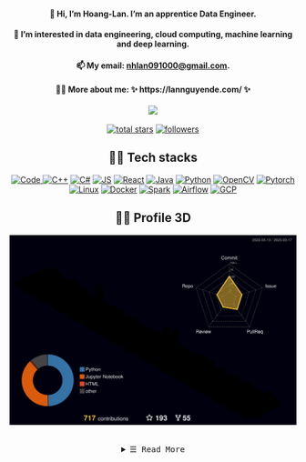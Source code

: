 
<!--
**lannguyen0910/lannguyen0910** is a ✨ _special_ ✨ repository because its `README.md` (this file) appears on your GitHub profile.

Here are some ideas to get you started:

- 🔭 I’m currently working on ...
- 🌱 I’m currently learning ...
- 👯 I’m looking to collaborate on ...
- 🤔 I’m looking for help with ...
- 💬 Ask me about ...
- 📫 How to reach me: ...
- 😄 Pronouns: ...
- ⚡ Fun fact: ...
-->



<!-- <h3 align="center">
        <samp> <img src="https://cultofthepartyparrot.com/parrots/hd/laptop_parrot.gif" width="30" height="30"/> Welcome to
                <b> Hoang-Lan Nguyen's profile <img src="https://media.giphy.com/media/WUlplcMpOCEmTGBtBW/giphy.gif" width="30"> </b>
        </samp>
</h3>
<br> -->
<h4 align="center">👋 Hi, I’m Hoang-Lan. I’m an apprentice Data Engineer.</h4>
<h4 align="center">🔭 I’m interested in data engineering, cloud computing, machine learning and deep learning.</h4>
<h4 align="center">📫 My email: <a href="mailto:nhlan091000@gmail.com">nhlan091000@gmail.com</a>.</h4>

<h4 align="center">🙋‍♂️ More about me: ✨ https://lannguyende.com/ ✨</h4>

<p align="center">
	<img src="https://media.giphy.com/media/M9gbBd9nbDrOTu1Mqx/giphy.gif" width="20%">
</p>


<!-- Social badges section -->
<!-- Badges with custom icons - https://github.com/DenverCoder1/custom-icon-badges -->
<!-- YouTube stats - https://github.com/DenverCoder1/github-readme-youtube-stats -->
<!-- View counter - https://github.com/DenverCoder1/Simple-View-Counter -->
<!-- Star counter - https://github.com/idealclover/GitHub-Star-Counter -->
<!-- ![](https://komarev.com/ghpvc/?username=lannguyen0910&color=brightgreen&style=flat-square) -->

<p align="center">
  <a href="https://github.com/lannguyen0910?tab=repositories&sort=stargazers">
    <img alt="total stars" title="Total stars on GitHub" src="https://custom-icon-badges.herokuapp.com/badge/dynamic/json?logo=star&color=55960c&labelColor=488207&label=Stars&style=for-the-badge&query=%24.stars&url=https://api.github-star-counter.workers.dev/user/lannguyen0910"/></a>
  <a href="https://github.com/lannguyen0910?tab=followers">
    <img alt="followers" title="Follow me on Github" src="https://custom-icon-badges.herokuapp.com/github/followers/lannguyen0910?color=236ad3&labelColor=1155ba&style=for-the-badge&logo=person-add&label=Follow&logoColor=white"/></a>
	
</p>

<div align="center">
	<h2>👨‍💻 Tech stacks</h2>
	<a href="https://github.comlannguyen0910?tab=repositories" target="_blank"><img alt="Code"
	src="https://img.shields.io/badge/-code-000000?style=for-the-badge&logo=Plex&logoColor=white">
	</a>  
	<a href="https://github.comlannguyen0910?tab=repositories" target="_blank"><img alt="C++"
		src="https://img.shields.io/badge/c++-%2300599C.svg?style=for-the-badge&logo=c%2B%2B&logoColor=white"></a>
	<a href="https://github.comlannguyen0910?tab=repositories" target="_blank"><img alt="C#"src="https://img.shields.io/badge/c%23-%23239120.svg?style=for-the-badge&logo=c-sharp&logoColor=white"></a>
	<a href="https://github.comlannguyen0910?tab=repositories" target="_blank"><img alt="JS"
		src="https://img.shields.io/badge/javascript-%23323330.svg?style=for-the-badge&logo=javascript&logoColor=%23F7DF1E"></a>
	<a href="https://github.comlannguyen0910?tab=repositories" target="_blank"><img alt="React"
		src="https://img.shields.io/badge/react-%2320232a.svg?style=for-the-badge&logo=react&logoColor=%2361DAFB"></a>
	<a href="https://github.comlannguyen0910?tab=repositories" target="_blank"><img alt="Java"
		src="https://img.shields.io/badge/Java-%23EE4C2C.svg?style=for-the-badge&logo=java&logoColor=white"></a>
	<a href="https://github.comlannguyen0910?tab=repositories" target="_blank"><img alt="Python"
		src="https://img.shields.io/badge/Python-14354C?style=for-the-badge&logo=python&logoColor=white"></a>
	<a href="https://github.comlannguyen0910?tab=repositories" target="_blank"><img alt="OpenCV"
		src="https://img.shields.io/badge/opencv-%23white.svg?style=for-the-badge&logo=opencv&logoColor=white"></a>
	<a href="https://github.comlannguyen0910?tab=repositories" target="_blank"><img alt="Pytorch"
		src="https://img.shields.io/badge/PyTorch-%23EE4C2C.svg?style=for-the-badge&logo=PyTorch&logoColor=white"></a>	
	<a href="https://github.comlannguyen0910?tab=repositories" target="_blank"><img alt="Linux"
		src="https://img.shields.io/badge/Linux-FCC624?style=for-the-badge&logo=linux&logoColor=black"></a>
	<a href="https://github.comlannguyen0910?tab=repositories" target="_blank"><img alt="Docker"
		src="https://img.shields.io/badge/docker-%230db7ed.svg?style=for-the-badge&logo=docker&logoColor=white"></a>
	<a href="https://github.comlannguyen0910?tab=repositories" target="_blank"><img alt="Spark"
		src="https://img.shields.io/badge/Apache_Spark-FFFFFF?style=for-the-badge&logo=apachespark&logoColor=#E35A16"></a>
	<a href="https://github.comlannguyen0910?tab=repositories" target="_blank"><img alt="Airflow"
		src="https://img.shields.io/badge/Apache%20Airflow-017CEE?style=for-the-badge&logo=Apache%20Airflow&logoColor=white"></a>
	<a href="https://github.comlannguyen0910?tab=repositories" target="_blank"><img alt="GCP"
		src="https://img.shields.io/badge/GoogleCloud-%234285F4.svg?style=for-the-badge&logo=google-cloud&logoColor=white"></a>
</div>

<h2 align="center">👨‍🏫 Profile 3D</h2>

![](./profile-3d-contrib/profile-night-rainbow.svg)



<!-- Details Section-->
<br>

<details align="center">
    <summary> <samp>&#9776; Read More</samp></summary>
    <p align="center">
	 <a><h2>🏆 Trophies</h2></a>
	<a>
	  <img width=800 src="https://github-profile-trophy.vercel.app/?username=lannguyen0910&count_private=true&column=8&theme=onedark&no-bg=true&no-frame=true"/>
	</a>
</p>
	    
<a><h2>:chart_with_upwards_trend: My Github Stats</h2></a>
<div>
	
<a href="https://github.com/anuraghazra/github-readme-stats"><img alt="lannguyen0910's Github Stats" src="https://github-readme-stats.vercel.app/api/?username=lannguyen0910&show_icons=true&count_private=true&theme=react&hide_border=true&bg_color=1F222E&title_color=F85D7F&icon_color=F8D866" height="192px"/></a>
  <a href="https://github.com/anuraghazra/github-readme-stats"><img alt="lannguyen0910's Top Languages" src="https://github-readme-stats.vercel.app/api/top-langs/?username=lannguyen0910&langs_count=8&layout=compact&theme=react&hide_border=true&bg_color=1F222E&title_color=F85D7F&icon_color=F8D866&hide=Jupyter%20Notebook" height="192px"/></a>
</div>

</a>

<a href="https://github.com/lannguyen0910/food-detection-yolov5">
  <img align="center"  src="https://github-readme-stats.vercel.app/api/pin/?username=lannguyen0910&repo=food-detection-yolov5&show_owner&theme=react&bg_color=1F222E&title_color=F85D7F&icon_color=F8D866&hide_border=true&show_icons=false" />
	
<a href="https://github.com/lannguyen0910/deep-efficient-person-reid">
  <img align="center" src="https://github-readme-stats.vercel.app/api/pin/?username=lannguyen0910&repo=deep-efficient-person-reid&show_owner&theme=react&bg_color=1F222E&title_color=F85D7F&icon_color=F8D866&hide_border=true&show_icons=false" />
</a>
	


---

<a><h2>:crossed_swords: Activities</h2></a>
[![GitHub Streak](https://github-readme-streak-stats.herokuapp.com/?user=lannguyen0910&count_private=true&theme=monokai-metallian&hide_border=true)](https://git.io/streak-stats)

---
	

<a><h2>:telephone_receiver: Contact me at </h2></a>
<p align="center">  
<img href="mailto:18120051@student.hcmus.edu.vn" src="https://img.shields.io/badge/Gmail-D14836?style=for-the-badge&logo=gmail&logoColor=white&link=mailto:18120051@student.hcmus.edu.vn"/>
<img href="https://www.facebook.com/nguyen.hoang.lan.2000/" src="https://img.shields.io/badge/Facebook-%231877F2.svg?style=for-the-badge&logo=facebook&logoColor=white"/>
	<img href="https://www.linkedin.com/in/lanhoangnguyen/" src="https://img.shields.io/badge/LinkedIn-0077B5?style=for-the-badge&logo=linkedin&logoColor=white"/>
	
	
</p>

</details>
